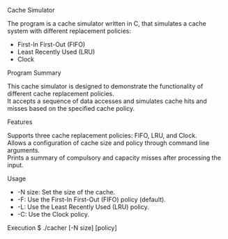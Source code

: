 Cache Simulator  

The program is a cache simulator written in C, that simulates a cache system with different replacement policies: 
 - First-In First-Out (FIFO)
 - Least Recently Used (LRU)
 - Clock

Program Summary  

This cache simulator is designed to demonstrate the functionality of different cache replacement policies.\
It accepts a sequence of data accesses and simulates cache hits and misses based on the specified cache policy.

Features  

Supports three cache replacement policies: FIFO, LRU, and Clock.\
Allows a configuration of cache size and policy through command line arguments.\
Prints a summary of compulsory and capacity misses after processing the input.


Usage
- -N size: Set the size of the cache.
- -F: Use the First-In First-Out (FIFO) policy (default).
- -L: Use the Least Recently Used (LRU) policy.
- -C: Use the Clock policy.

Execution
$ ./cacher [-N size] [policy]

